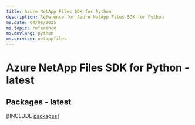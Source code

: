 ```yaml
---
title: Azure NetApp Files SDK for Python
description: Reference for Azure NetApp Files SDK for Python
ms.date: 04/08/2025
ms.topic: reference
ms.devlang: python
ms.service: netappfiles
---
```

# Azure NetApp Files SDK for Python - latest
## Packages - latest
[!INCLUDE [packages](netapp-files-index.md)]